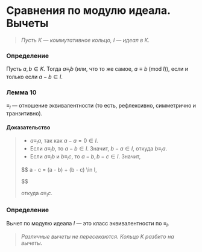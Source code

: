 # Сравнения по модулю идеала. Вычеты

> _Пусть $K$ — коммутативное кольцо, $I$ — идеал в $K$._

### **Определение**

Пусть $a, b \in K$. Тогда $a \equiv_I b$ (или, что то же самое, $a \equiv b \; (\mathrm{mod} \; I)$), если и только если $a - b \in I$.

### **Лемма 10**

$\equiv_I$ — отношение эквивалентности (то есть, рефлексивно, симметрично и транзитивно).

#### **Доказательство**

> + $a \equiv_I a$, так как $a - a = 0 \in I$.
> + Если $a \equiv_I b$, то $a - b \in I$. Значит, $b - a \in I$, откуда $b \equiv_I a$.
> + Если $a \equiv_I b$ и $b \equiv_I c$, то $a - b, b - c \in I$. Значит,
>
> $$
> a - c = (a - b) + (b - c) \in I,
>
> $$
>
> откуда $a \equiv_I c$.

### **Определение**

Вычет по модулю идеала $I$ — это класс эквивалентности по $\equiv_I$.

> _Различные вычеты не пересекаются. Кольцо $K$ разбито на вычеты._
